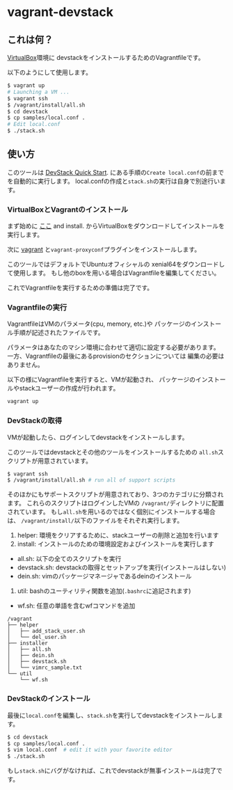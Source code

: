 # vagrant-devstack

## これは何？

[VirtualBox](https://www.virtualbox.org/)環境に
devstackをインストールするためのVagrantfileです。

以下のようにして使用します。

```sh
$ vagrant up
# Launching a VM ...
$ vagrant ssh
$ /vagrant/install/all.sh
$ cd devstack
$ cp samples/local.conf .
# Edit local.conf
$ ./stack.sh
```


## 使い方

このツールは
[DevStack Quick Start](https://docs.openstack.org/devstack/latest/).
にある手順の`Create local.conf`の前までを自動的に実行します。
local.confの作成と`stack.sh`の実行は自身で別途行います。

### VirtualBoxとVagrantのインストール

まず始めに
[ここ](https://www.virtualbox.org/) and install.
からVirtualBoxをダウンロードしてインストールを実行します。

次に
[vagrant](https://www.vagrantup.com/)
と`vagrant-proxyconf`プラグインをインストールします。

このツールではデフォルトでUbuntuオフィシャルの
xenial64をダウンロードして使用します。
もし他のboxを用いる場合はVagrantfileを編集してください。

これでVagrantfileを実行するための準備は完了です。

### Vagrantfileの実行

VagrantfileはVMのパラメータ(cpu, memory, etc.)や
パッケージのインストール手順が記述されたファイルです。

パラメータはあなたのマシン環境に合わせて適切に設定する必要があります。
一方、Vagrantfileの最後にあるprovisionのセクションについては
編集の必要はありません。

以下の様にVagrantfileを実行すると、VMが起動され、
パッケージのインストールやstackユーザーの作成が行われます。

```sh
vagrant up
```

### DevStackの取得

VMが起動したら、ログインしてdevstackをインストールします。

このツールではdevstackとその他のツールをインストールするための
`all.sh`スクリプトが用意されています。

```sh
$ vagrant ssh
$ /vagrant/install/all.sh # run all of support scripts
```

そのほかにもサポートスクリプトが用意されており、3つのカテゴリに分類されます。
これらのスクリプトはログインしたVMの
`/vagrant/`ディレクトリに配置されています。
もし`all.sh`を用いるのではなく個別にインストールする場合は、
`/vagrant/install/`以下のファイルをそれぞれ実行します。

1. helper: 環境をクリアするために、stackユーザーの削除と追加を行います
1. install: インストールのための環境設定およびインストールを実行します
  * all.sh: 以下の全てのスクリプトを実行
  * devstack.sh: devstackの取得とセットアップを実行(インストールはしない)
  * dein.sh: vimのパッケージマネージャであるdeinのインストール
1. util: bashのユーティリティ関数を追加(`.bashrc`に追記されます)
  * wf.sh: 任意の単語を含むwfコマンドを追加

```
/vagrant
├── helper
│   ├── add_stack_user.sh
│   └── del_user.sh
├── installer
│   ├── all.sh
│   ├── dein.sh
│   ├── devstack.sh
│   └── vimrc_sample.txt
└── util
    └── wf.sh
```

### DevStackのインストール

最後に`local.conf`を編集し、`stack.sh`を実行してdevstackをインストールします。

```sh
$ cd devstack
$ cp samples/local.conf .
$ vim local.conf  # edit it with your favorite editor
$ ./stack.sh
```

もし`stack.sh`にバグがなければ、これでdevstackが無事インストールは完了です。
